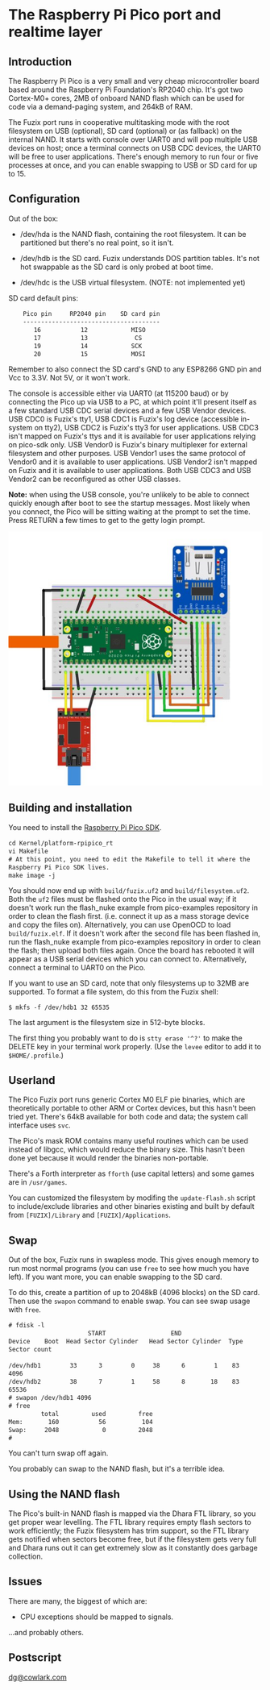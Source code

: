 # The Raspberry Pi Pico port and realtime layer

## Introduction

The Raspberry Pi Pico is a very small and very cheap microcontroller board
based around the Raspberry Pi Foundation's RP2040 chip. It's got two Cortex-M0+
cores, 2MB of onboard NAND flash which can be used for code via a demand-paging
system, and 264kB of RAM.

The Fuzix port runs in cooperative multitasking mode with the root filesystem
on USB (optional), SD card (optional) or (as fallback) on the internal NAND.
It starts with console over UART0 and will pop multiple USB devices on host;
once a terminal connects on USB CDC devices, the UART0 will be free to user applications.
There's enough memory to run four or five processes at once, 
and you can enable swapping to USB or SD card for up to 15.

## Configuration

Out of the box:

  - /dev/hda is the NAND flash, containing the root filesystem. It can be
	partitioned but there's no real point, so it isn't.

  - /dev/hdb is the SD card. Fuzix understands DOS partition tables. It's not
	hot swappable as the SD card is only probed at boot time.

  - /dev/hdc is the USB virtual filesystem. (NOTE: not implemented yet)

SD card default pins:

        Pico pin     RP2040 pin    SD card pin
        --------------------------------------
           16           12            MISO
           17           13             CS
           19           14            SCK
           20           15            MOSI

Remember to also connect the SD card's GND to any ESP8266 GND pin and Vcc to
3.3V. Not 5V, or it won't work.

The console is accessible either via UART0 (at 115200 baud) or by connecting
the Pico up via USB to a PC, at which point it'll present itself as a few standard
USB CDC serial devices and a few USB Vendor devices.
USB CDC0 is Fuzix's tty1, USB CDC1 is Fuzix's log device (accessible in-system on tty2),
USB CDC2 is Fuzix's tty3 for user applications. USB CDC3 isn't mapped on Fuzix's ttys
and it is available for user applications relying on pico-sdk only.
USB Vendor0 is Fuzix's binary multiplexer for external filesystem and other purposes.
USB Vendor1 uses the same protocol of Vendor0 and it is available to user applications.
USB Vendor2 isn't mapped on Fuzix and it is available to user applications.
Both USB CDC3 and USB Vendor2 can be reconfigured as other USB classes.

**Note:** when using the USB console, you're unlikely to be able to connect
quickly enough after boot to see the startup messages. Most likely when you
connect, the Pico will be sitting waiting at the prompt to set the time. Press
RETURN a few times to get to the getty login prompt.

![Wiring diagram](doc/wiring.jpg)

## Building and installation

You need to install the [Raspberry Pi Pico SDK](https://www.raspberrypi.org/documentation/pico/getting-started/).

```
cd Kernel/platform-rpipico_rt
vi Makefile
# At this point, you need to edit the Makefile to tell it where the Raspberry Pi Pico SDK lives.
make image -j
```

You should now end up with `build/fuzix.uf2` and `build/filesystem.uf2`.
Both the `uf2` files must be flashed onto the Pico in the usual way; if it doesn't work
run the flash_nuke example from pico-examples repository in order to clean the flash first.
(i.e. connect it up as a mass storage device and copy the files on).
Alternatively, you can use OpenOCD to load `build/fuzix.elf`. 
If it doesn't work after the second file has been flashed in, run the flash_nuke example from pico-examples repository in order to clean the flash;
then upload both files again.
Once the board has rebooted it will appear as a USB serial devices which you can connect to. 
Alternatively, connect a terminal to UART0 on the Pico.

If you want to use an SD card, note that only filesystems up to 32MB are
supported. To format a file system, do this from the Fuzix shell:

```
$ mkfs -f /dev/hdb1 32 65535
```

The last argument is the filesystem size in 512-byte blocks.

The first thing you probably want to do is `stty erase '^?'` to make the DELETE
key in your terminal work properly. (Use the `levee` editor to add it to
`$HOME/.profile`.)

## Userland

The Pico Fuzix port runs generic Cortex M0 ELF pie binaries, which are
theoretically portable to other ARM or Cortex devices, but this hasn't been
tried yet. There's 64kB available for both code and data; the system call
interface uses `svc`.

The Pico's mask ROM contains many useful routines which can be used instead of
libgcc, which would reduce the binary size. This hasn't been done yet because
it would render the binaries non-portable.

There's a Forth interpreter as `fforth` (use capital letters) and some games
are in `/usr/games`.

You can customized the filesystem by modifing the `update-flash.sh` script 
to include/exclude libraries and other binaries existing and built by default
from `[FUZIX]/Library` and `[FUZIX]/Applications`.

## Swap

Out of the box, Fuzix runs in swapless mode. This gives enough memory to run
most normal programs (you can use `free` to see how much you have left). If you
want more, you can enable swapping to the SD card.

To do this, create a partition of up to 2048kB (4096 blocks) on the SD card.
Then use the `swapon` command to enable swap. You can see swap usage with
`free`.

```
# fdisk -l
                      START                  END
Device    Boot  Head Sector Cylinder   Head Sector Cylinder  Type  Sector count

/dev/hdb1        33      3        0     38      6        1    83          4096
/dev/hdb2        38      7        1     58      8       18    83         65536
# swapon /dev/hdb1 4096
# free
         total         used         free
Mem:       160           56          104
Swap:     2048            0         2048
# 
```

You can't turn swap off again.

You probably can swap to the NAND flash, but it's a terrible idea.

## Using the NAND flash

The Pico's built-in NAND flash is mapped via the Dhara FTL library,
so you get proper wear levelling.  The FTL library requires empty flash sectors
to work efficiently; the Fuzix filesystem has trim support, so the FTL library
gets notified when sectors become free, but if the filesystem gets very full
and Dhara runs out it can get extremely slow as it constantly does garbage
collection.

## Issues

There are many, the biggest of which are:

  - CPU exceptions should be mapped to signals.

...and probably others.

## Postscript

dg@cowlark.com
